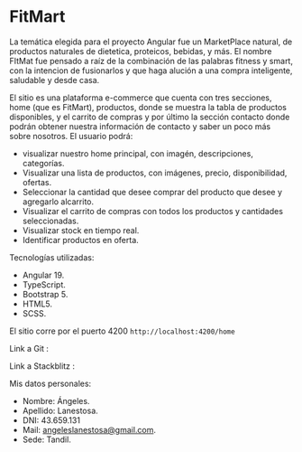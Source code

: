 # FitMart  

La temática elegida para el proyecto Angular fue un MarketPlace natural, de productos naturales de dietetica, proteicos, bebidas, y más.
El nombre FItMat fue pensado a raíz de la combinación de las palabras fitness y smart, con la intencion de fusionarlos y que haga alución a una compra inteligente, saludable y desde casa. 

El sitio es una plataforma e-commerce que cuenta con tres secciones, home (que es FitMart), productos, donde se muestra la tabla de productos disponibles, y el carrito de compras y por último la sección contacto donde podrán obtener nuestra información de contacto y saber un poco más sobre nosotros. 
El usuario podrá: 
- visualizar nuestro home principal, con imagén, descripciones, categorías.
- Visualizar una lista de productos, con imágenes, precio, disponibilidad, ofertas.
- Seleccionar la cantidad que desee comprar del producto que desee y agregarlo alcarrito.
- Visualizar el carrito de compras con todos los productos y cantidades seleccionadas. 
- Visualizar stock en tiempo real.
- Identificar productos en oferta. 


Tecnologías utilizadas: 
- Angular 19.
- TypeScript.
- Bootstrap 5.
- HTML5.
- SCSS.


El sitio corre por el puerto 4200  `http://localhost:4200/home`

Link a Git : ` `

Link a Stackblitz : ` `

Mis datos personales: 
- Nombre: Ángeles.
- Apellido: Lanestosa.
- DNI: 43.659.131
- Mail: angeleslanestosa@gmail.com.
- Sede: Tandil.





